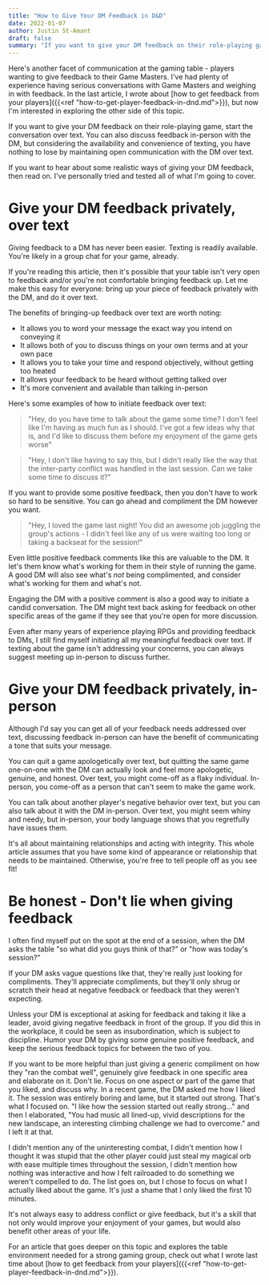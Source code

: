 ```yaml
---
title: "How to Give Your DM Feedback in D&D"
date: 2022-01-07
author: Justin St-Amant
draft: false
summary: "If you want to give your DM feedback on their role-playing game, start the conversation over text. You can also discuss feedback in-person with the DM, but considering the availability and convenience of texting, you have nothing to lose by maintaining open communication with the DM over text."
---
```


Here's another facet of communication at the gaming table - players
wanting to give feedback to their Game Masters. I've had plenty of
experience having serious conversations with Game Masters and weighing
in with feedback. In the last article, I wrote about [how to get
feedback from your players]({{<ref
"how-to-get-player-feedback-in-dnd.md">}}), but now I'm interested in
exploring the other side of this topic.

If you want to give your DM feedback on their role-playing game, start
the conversation over text. You can also discuss feedback in-person
with the DM, but considering the availability and convenience of
texting, you have nothing to lose by maintaining open communication
with the DM over text.

If you want to hear about some realistic ways of giving your DM
feedback, then read on. I've personally tried and tested all of what
I'm going to cover.

# Give your DM feedback privately, over text
Giving feedback to a DM has never been easier. Texting is readily
available. You're likely in a group chat for your game, already.

If you're reading this article, then it's possible that your table
isn't very open to feedback and/or you're not comfortable bringing
feedback up. Let me make this easy for everyone: bring up your piece
of feedback privately with the DM, and do it over text.

The benefits of bringing-up feedback over text are worth noting:
- It allows you to word your message the exact way you intend on
  conveying it
- It allows both of you to discuss things on your own terms and at
  your own pace
- It allows you to take your time and respond objectively, without
  getting too heated
- It allows your feedback to be heard without getting talked over
- It's more convenient and available than talking in-person

Here's some examples of how to initiate feedback over text:

> "Hey, do you have time to talk about the game some time? I don't
> feel like I'm having as much fun as I should. I've got a few ideas
> why that is, and I'd like to discuss them before my enjoyment of the
> game gets worse"

> "Hey, I don't like having to say this, but I didn't really like the
> way that the inter-party conflict was handled in the last session.
> Can we take some time to discuss it?"

If you want to provide some positive feedback, then you don't have to
work so hard to be sensitive. You can go ahead and compliment the DM
however you want.

> "Hey, I loved the game last night! You did an awesome job juggling
> the group's actions - I didn't feel like any of us were waiting too
> long or taking a backseat for the session!"

Even little positive feedback comments like this are valuable to the
DM. It let's them know what's working for them in their style of
running the game. A good DM will also see what's *not* being
complimented, and consider what's working for them and what's not.

Engaging the DM with a positive comment is also a good way to initiate
a candid conversation. The DM might text back asking for feedback on
other specific areas of the game if they see that you're open for more
discussion.

Even after many years of experience playing RPGs and providing
feedback to DMs, I still find myself initiating all my meaningful
feedback over text. If texting about the game isn't addressing your
concerns, you can always suggest meeting up in-person to discuss further.

# Give your DM feedback privately, in-person
Although I'd say you can get all of your feedback needs addressed over
text, discussing feedback in-person can have the benefit of
communicating a tone that suits your message.

You can quit a game apologetically over text, but quitting the same
game one-on-one with the DM can actually look and feel more
apologetic, genuine, and honest. Over text, you might come-off as a
flaky individual. In-person, you come-off as a person that can't seem
to make the game work.

You can talk about another player's negative behavior over text, but
you can also talk about it with the DM in-person. Over text, you might
seem whiny and needy, but in-person, your body language shows that you
regretfully have issues them.

It's all about maintaining relationships and acting with integrity.
This whole article assumes that you have some kind of appearance or
relationship that needs to be maintained. Otherwise, you're free to
tell people off as you see fit!

# Be honest - Don't lie when giving feedback
I often find myself put on the spot at the end of a session, when the
DM asks the table "so what did you guys think of that?" or "how was
today's session?"

If your DM asks vague questions like that, they're really just looking
for compliments. They'll appreciate compliments, but they'll only
shrug or scratch their head at negative feedback or feedback that they
weren't expecting.

Unless your DM is exceptional at asking for feedback and taking it
like a leader, avoid giving negative feedback in front of the group.
If you did this in the workplace, it could be seen as insubordination,
which is subject to discipline. Humor your DM by giving some genuine
positive feedback, and keep the serious feedback topics for between
the two of you.

If you want to be more helpful than just giving a generic compliment
on how they "ran the combat well", genuinely give feedback in one
specific area and elaborate on it. Don't lie. Focus on one aspect or
part of the game that you liked, and discuss why. In a recent game,
the DM asked me how I liked it. The session was entirely boring and
lame, but it started out strong. That's what I focused on. "I like how
the session started out really strong..." and then I elaborated, "You
had music all lined-up, vivid descriptions for the new landscape, an
interesting climbing challenge we had to overcome." and I left it at
that.

I didn't mention any of the uninteresting combat, I didn't mention how
I thought it was stupid that the other player could just steal my
magical orb with ease multiple times throughout the session, I didn't
mention how nothing was interactive and how I felt railroaded to do
something we weren't compelled to do. The list goes on, but I chose to
focus on what I actually liked about the game. It's just a shame that
I only liked the first 10 minutes.

It's not always easy to address conflict or give feedback, but it's a
skill that not only would improve your enjoyment of your games, but
would also benefit other areas of your life.

For an article that goes deeper on this topic and explores the table
environment needed for a strong gaming group, check out what I wrote
last time about [how to get feedback from your players]({{<ref
"how-to-get-player-feedback-in-dnd.md">}}).
